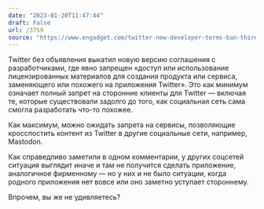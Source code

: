 ```yaml
---
date: "2023-01-20T11:47:44"
draft: False
url: /3759
source: "https://www.engadget.com/twitter-new-developer-terms-ban-third-party-clients-211247096.html"
---
```


Twitter без объявления выкатил новую версию соглашения с разработчиками, где явно запрещен «доступ или использование лицензированных материалов для создания продукта или сервиса, заменяющего или похожего на приложения Twitter». Это как минимум означает полный запрет на сторонние клиенты для Twitter — включая те, которые существовали задолго до того, как социальная сеть сама смогла разработать что-то похожее. 

Как максимум, можно ожидать запрета на сервисы, позволяющие кросспостить контент из Twitter в другие социальные сети, например, Mastodon. 

Как справедливо заметили в одном комментарии, у других соцсетей ситуация выглядит иначе и там не получится сделать приложение, аналогичное фирменному — но у них и не было ситуации, когда родного приложения нет вовсе или оно заметно уступает стороннему. 

Впрочем, вы же не удивляетесь?
